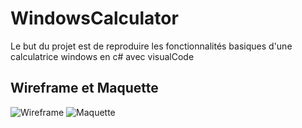 # WindowsCalculator

Le but du projet est de reproduire les fonctionnalités basiques d'une calculatrice windows en c# avec visualCode

## Wireframe et Maquette

![Wireframe](https://zupimages.net/up/21/46/5kfs.png)
![Maquette](https://zupimages.net/up/21/46/dw62.png)
